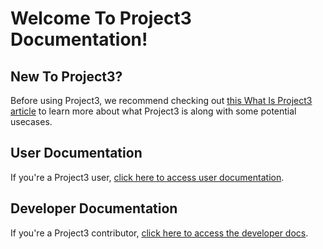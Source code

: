 # Welcome To Project3 Documentation!

## New To Project3?
Before using Project3, we recommend checking out [this What Is Project3 article](WhatIsProject3.md) to learn more about what Project3 is along with some potential usecases.

## User Documentation
If you're a Project3 user, [click here to access user documentation](userDocs/home.md).

## Developer Documentation
If you're a Project3 contributor, [click here to access the developer docs](developerDocs/home.md).